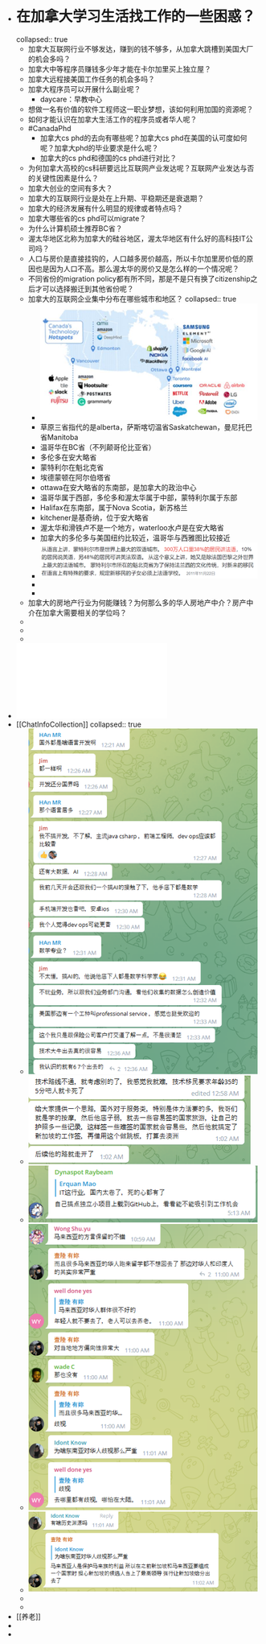 - # 在加拿大学习生活找工作的一些困惑？
  collapsed:: true
	- 加拿大互联网行业不够发达，赚到的钱不够多，从加拿大跳槽到美国大厂的机会多吗？
	- 加拿大中等程序员赚钱多少年才能在卡尔加里买上独立屋？
	- 加拿大远程接美国工作任务的机会多吗？
	- 加拿大程序员可以开展什么副业呢？
		- daycare：早教中心
	- 想做一名有价值的软件工程师这一职业梦想，该如何利用加国的资源呢？
	- 如何才能认识在加拿大生活工作的程序员或者华人呢？
	- #CanadaPhd
		- 加拿大cs phd的去向有哪些呢？加拿大cs phd在美国的认可度如何呢？加拿大phd的毕业要求是什么呢？
		- 加拿大的cs phd和德国的cs phd进行对比？
	- 为何加拿大高校的cs科研要远比互联网产业发达呢？互联网产业发达与否的关键性因素是什么？
	- 加拿大创业的空间有多大？
	- 加拿大的互联网行业是处在上升期、平稳期还是衰退期？
	- 加拿大的经济发展有什么明显的规律或者特点吗？
	- 加拿大哪些省的cs phd可以migrate？
	- 为什么计算机硕士推荐BC省？
	- 渥太华地区北称为加拿大的硅谷地区，渥太华地区有什么好的高科技IT公司吗？
	- 人口与房价是直接挂钩的，人口越多房价越高，所以卡尔加里房价低的原因也是因为人口不高。那么渥太华的房价又是怎么样的一个情况呢？
	- 不同省份的migration policy都有所不同，那是不是只有换了citizenship之后才可以选择搬迁到其他省份呢？
	- 加拿大的互联网企业集中分布在哪些城市和地区？
	  collapsed:: true
		- ![68845b041082a7d88f677b5a6702bb0.jpg](../assets/68845b041082a7d88f677b5a6702bb0_1665111234999_0.jpg)
		- 草原三省指代的是alberta，萨斯喀切温省Saskatchewan，曼尼托巴省Manitoba
		- 温哥华在BC省（不列颠哥伦比亚省）
		- 多伦多在安大略省
		- 蒙特利尔在魁北克省
		- 埃德蒙顿在阿尔伯塔省
		- ottawa在安大略省的东南部，是加拿大的政治中心
		- 温哥华属于西部，多伦多和渥太华属于中部，蒙特利尔属于东部
		- Halifax在东南部，属于Nova Scotia，新苏格兰
		- kitchener是基奇纳，位于安大略省
		- 渥太华和滑铁卢不是一个地方，waterloo水卢是在安大略省
		- 加拿大的多伦多与美国纽约比较近，温哥华与西雅图比较接近
		- ![image.png](../assets/image_1665113094795_0.png)
		-
		-
	- 加拿大的房地产行业为何能赚钱？为何那么多的华人房地产中介？房产中介在加拿大需要相关的学位吗？
	-
	-
	-
- ![alone in canada mandarin.pdf](../assets/alone_in_canada_mandarin_1666167755923_0.pdf)
- [[ChatInfoCollection]]
  collapsed:: true
	- ![image.png](../assets/image_1666492686594_0.png)
	- ![image.png](../assets/image_1666492817340_0.png)
	- ![image.png](../assets/image_1666492918646_0.png)
	- ![image.png](../assets/image_1666494193154_0.png)
	- ![image.png](../assets/image_1666494215030_0.png)
	-
	-
- [[养老]]
-
-